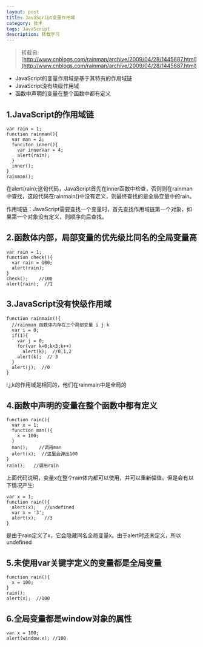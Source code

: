 ```yaml
---
layout: post
title: JavaScript变量作用域
category: 技术
tags: JavaScript
description: 转载学习
---
```

>转载自:[http://www.cnblogs.com/rainman/archive/2009/04/28/1445687.html](http://www.cnblogs.com/rainman/archive/2009/04/28/1445687.html)

- JavaScript的变量作用域是基于其特有的作用域链
- JavaScript没有块级作用域
- 函数中声明的变量在整个函数中都有定义

## 1.JavaScript的作用域链

    var rain = 1;
    function rainman(){
      var man = 2;
      funciton inner(){
        var innerVar = 4;
        alert(rain);
      }
      inner();
    }
    rainman();

在alert(rain);这句代码，JavaScript首先在inner函数中检查，否则则在rainman中查找，这段代码在rainmain()中没有定义，则最终查找的是全局变量中的rain。

作用域链：JavaScript需要查找一个变量时，首先查找作用域链第一个对象，如果第一个对象没有定义，则顺序向后查找。

## 2.函数体内部，局部变量的优先级比同名的全局变量高

    var rain = 1;
    function check(){
      var rain = 100;
      alert(rain);
    }
    check();    //100 
    alert(rain);  //1

## 3.JavaScript没有快级作用域

    function rainmain(){
      //rainman 函数体内存在三个局部变量 i j k 
      var i = 0;
      if(1){
        var j = 0;
        for(var k=0;k<3;k++)
          alert(k);  //0,1,2
        alert(k);  // 3
      }
      alert(j);  //0
    }

i,j,k的作用域是相同的，他们在rainmain中是全局的

## 4.函数中声明的变量在整个函数中都有定义

    function rain(){
      var x = 1;
      function man(){
        x = 100;
      }
      man();    //调用man
      alert(x);  //这里会弹出100
    }
    rain();   //调用rain

上面代码说明，变量x在整个rain体内都可以使用，并可以重新幅值。但是会有以下情况产生:

    var x = 1;
    function rain(){
      alert(x);   //undefined
      var x = '3';
      alert(x);   //3
    }

是由于rain定义了x，它会隐藏同名全局变量x。由于alert时还未定义，所以undefined

## 5.未使用var关键字定义的变量都是全局变量

    function rain(){
      x = 100;
    }
    rain();
    alert(x);  //100

## 6.全局变量都是window对象的属性

    var x = 100;
    alert(window.x); //100


